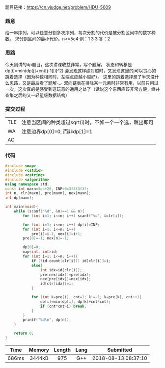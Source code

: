 题目链接：<https://cn.vjudge.net/problem/HDU-5009>

### 题意
给一串序列，可以任意分割多次序列，每次分割的代价是被分割区间中的数字种数。
求分割区间的最小代价。n<=5e4
例：1 3 3
答：2

### 思路
今天刚讲的dp题目，这次讲课收益非常，写个题解。
状态和转移是dp[i]=min(dp[j]+cnt[j-1][i]^2)
会发现这样绝对超时，又发现这里的j可以贪心的跳着选择（因为种数相同时，左端点应越小越好）。
这里的跳着选择想了半天没什么思路，又是最后看了题解-_-
双向链表在排除某一元素时非常有用，以前只用过一次，这次真的是感受到这玩意的通用之处了（话说这个东西应该非常方便，继并查集之后的又一轻量级数据结构）

### 提交过程
|||
:-|:-
TLE|注意当区间的种类超过sqrt(i)时，不如一个一个选，跳出即可
WA|注意边界dp[0]=0, 而非dp[1]=1
AC|

### 代码
```cpp
#include <map>
#include <cstdio>
#include <cstring>
#include <algorithm>
using namespace std;
const int maxn=5e4+20, INF=0x3f3f3f3f;
int n, clr[maxn], pre[maxn], nex[maxn];
int dp[maxn];

int main(void){
    while (scanf("%d", &n)==1 && n){
        for (int i=1; i<=n; i++) scanf("%d", &clr[i]);

        for (int i=1; i<=n; i++) dp[i]=INF;
        for (int i=1; i<=n; i++)
            pre[i]=i-1, nex[i]=i+1;
        pre[0]=-1; nex[n]=-1;

        dp[0]=0;
        map<int, int>id;
        for (int i=1; i<=n; i++){
            if (!id.count(clr[i])) id[clr[i]]=i;
            else{
                int idx=id[clr[i]];
                pre[nex[idx]]=pre[idx];
                nex[pre[idx]]=nex[idx];
                id[clr[idx]]=i;
            }

            for (int k=pre[i], cnt=1; k!=-1; k=pre[k], cnt++){
                dp[i]=min(dp[i], dp[k]+cnt*cnt);
                if (cnt*cnt>i) break;
            }
        }
        printf("%d\n", dp[n]);
    }

    return 0;
}

```

Time|Memory|Length|Lang|Submitted
:-:|:-:|:-:|:-:|:-:
686ms|3444kB|975|G++|2018-08-13 08:37:10